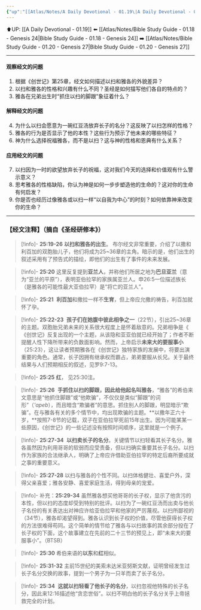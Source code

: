 ```yaml
---
{"up":"[[Atlas/Notes/A Daily Devotional - 01.19\|A Daily Devotional - 01.19]]","dg-publish":true,"permalink":"/atlas/notes/bible-study-guide-01-19-genesis-25-19-34/","dgPassFrontmatter":true}
---
```


⬆️UP: [[A Daily Devotional - 01.19]]
⬅️ [[Atlas/Notes/Bible Study Guide - 01.18 - Genesis 24\|Bible Study Guide - 01.18 - Genesis 24]]
➡️ [[Atlas/Notes/Bible Study Guide - 01.20 - Genesis 27\|Bible Study Guide - 01.20 - Genesis 27]] 

---
####  观察经文的问题  
1. 根据《创世记》第25章，经文如何描述以扫和雅各的外貌差异？  
2. 以扫和雅各的性格和兴趣有什么不同？圣经是如何描写他们各自的特点的？  
3. 雅各在兄弟出生时“抓住以扫的脚跟”象征着什么？  

#### 解释经文的问题  
4. 为什么以扫会愿意为一碗红豆汤放弃长子的名分？这反映了以扫怎样的性格？  
5. 雅各的行为是否显示了他的本性？这些行为预示了他未来的哪些特征？  
6. 神为什么选择祝福雅各，而不是以扫？这与神的性格和恩典有什么关系？  

#### 应用经文的问题  
7. 以扫因为一时的欲望放弃长子的祝福，这对我们今天的选择和价值观有什么警示意义？  
8. 思考雅各的性格缺陷，你认为神是如何一步步塑造他的生命的？这对你的生命有何启发？  
9. 你是否也经历过像雅各或以扫一样“以自我为中心”的时刻？如何依靠神来改变你的生命？

---
### 【经文注释】（摘自《圣经研修本》）

> [!info]- **25:19-26** **以扫和雅各的出生**。
> 布尔经文非常重要，介绍了以撒和利百加的双胞胎儿子，他们将成为25~36章的主角。暗示的是，他们出生的叙述采用有了预告式的描绘，即他们的出生有了事件的未来发展。

> [!info]- **25:20**
> 这里反复提到**亚兰人**，并称他们所居之地为**巴旦亚兰**（意为“亚兰的平原”），表明亚伯拉罕的家族属亚兰人。申26:5一位描述族长（是雅各的可能性最大亚伯拉罕）是“将亡的亚兰人”。

> [!info]- **25:21** 
> **利百加**和撒拉一样不**生育**，但上帝应允撒的祷告，利百加就怀了孕。

> [!info]- **25:22-23** 
> **孩子们在她腹中彼此相争之一**（22节），引出25~36章的主题。双胞胎兄弟未来的关系很大程度上是怀着敌意的。兄弟相争是《 《创世记》反复出现的一个主题，从该隐和亚亚伯就已经开始了；作者不断提醒人性下降所带来的负数面影响。然而，上帝启示**未来大的要服事小**（25:23），这让读者预期雅各在《创世记》独特家族的发展中，将要出演重要的角色。通常，长子因拥有继承权而霸占，弟弟要服从长兄。关于最终结果与人们预期相反的叙述，见罗9:7-13。

> [!info]- **25:25** **红**，
> 见25:30注。

> [!info]- **25:26** 
> **手抓住以扫的脚跟，因此给他起名叫雅各**，“雅各”的希伯来文意思是“他抓住脚跟”或“他欺骗”，不仅仅是类似“脚跟”的词形”（_'apeb_），而且暗含“欺骗者”的意思。抓住别人的脚跟，明显暗示“欺骗”。在与雅各有关的多个情节中，均出现欺骗的主题。**以撒年正六十岁，**按照7-8节的记载，双子在亚伯拉罕死前15年出生。因为可能某某一些原因，《创世记》的一些记述没有按照时间顺序，这里就是一个例子。

> [!info]- **25:27-34** 
> **以扫卖长子的名分**。关键情节以扫轻看其长子名分。雅各虽然因为利用哥哥的软弱而应受责备，但以扫确实重要其长子名分。以扫作为家族的合法继承人，明确了上帝应许借助亚伯拉罕的特定后裔所要成就之事的重要意义。

> [!info]- **25:27-28**
> 以扫与雅各的个性不同。以扫体格健壮、喜爱户外，深得父亲喜爱；雅各安静、喜爱家庭生活，得到母亲的宠爱。

> [!info]- 补充：**25:29-34**
> 虽然雅各想买他哥哥的长子权，显示了他贪污的本性，但以扫的态度却受到特别的批评。以扫为了一碗红豆汤而出卖与他长子名份的有关表达出对神应许给亚伯拉罕和他家的严厉蔑视。以扫所鄙视的（34节），雅各却渴望得到。雅各认识到长子权的价值，尽管他获得长子权的方法很难得苟同。这个简单的情节给了雅各与以扫故事的其余部分投在了长子权的下面，这个故事建立在先前的二十三节的预见上，即“未来大的要服事小”。（BTSB）

> [!info]- **25:30**
> 希伯来语的**以东**和**红**相似。

> [!info]- **25:31-32**
> 主前15世纪的美索未达米亚努斯文献，证明曾经发生过长子名分交换的故事，提到一个男子为一只羊而卖了长子名分。

> [!info]- **25:34** 
> **这就以扫轻看了他长子的名分**，以扫忽视他特殊的长子名分，因此来12:16描述他“贪恋世俗”。以扫不明白他的长子名分关乎上帝拯救完全的计划。
